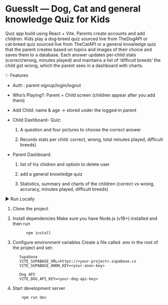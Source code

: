 # GuessIt — Dog, Cat and general knowledge Quiz for Kids

Quiz app build using React + Vite.
Parents create accounts and add children. 
Kids play a dog‑breed quiz sourced live from TheDogAPI or cat‑breed quiz sourced live from TheCatAPI or a general knowledge quiz that the parent creates based on topics and images of their choice and saves them to a database.
Each answer updates per‑child stats (correct/wrong, minutes played) and maintains a list of ‘difficult breeds’ the child got wrong, which the parent sees in a dashboard with charts.




✨ Features

* Auth : parent signup/login/logout

* Who’s Playing?: Parent + Child screen (children appear after you add them)

* Add Child: name & age → stored under the logged‑in parent

* Child Dashboard- Quiz:

    1. A question and four pictures to choose the correct answer
    
    2. Records stats per child: correct, wrong, total minutes played, difficult breeds)

* Parent Dashboard: 

    1. list of his chidren and optioin to delete user
    
    2. add a general knowledge quiz
    
    3. Statistics, summary and charts of the children (correct vs wrong, accuracy, minutes played, difficult breeds)






▶️ Run Locally
1) Clone the project


2) Install dependencies
Make sure you have Node.js (v18+) installed and then run

             npm install


4) Configure environment variables
Create a file called .env in the root of the project and set:

          Supabase
          VITE_SUPABASE_URL=https://<your-project>.supabase.co
          VITE_SUPABASE_ANON_KEY=<your-anon-key>
          
          Dog API
          VITE_DOG_API_KEY=<your-dog-api-key>


5) Start development server
   
           npm run dev

